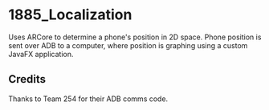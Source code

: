 # 1885_Localization
Uses ARCore to determine a phone's position in 2D space. Phone position is sent over ADB to a computer, where position is graphing using a custom JavaFX application.

## Credits
Thanks to Team 254 for their ADB comms code.
